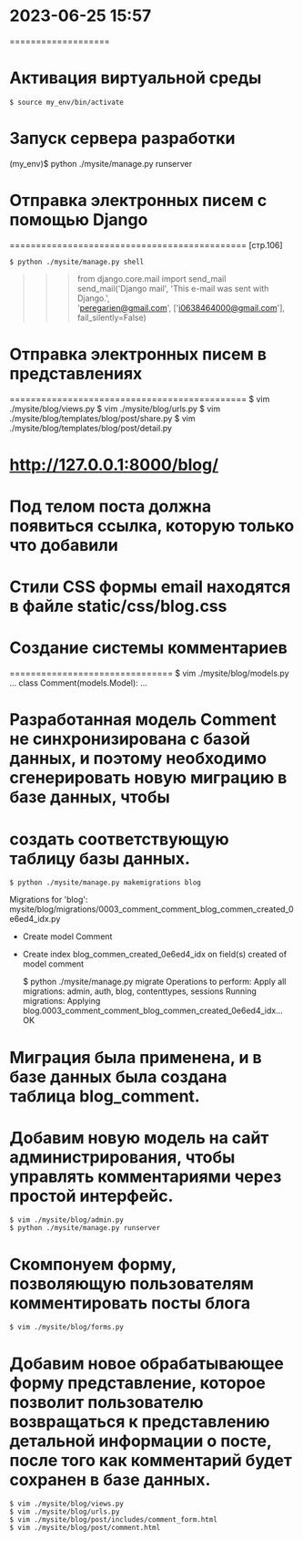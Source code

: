 # 2023-06-25  15:57
===================

# Активация виртуальной среды
    $ source my_env/bin/activate
# Запуск сервера разработки
(my_env)$ python ./mysite/manage.py runserver

    
# Отправка электронных писем с помощью Django
=============================================
[стр.106]

    $ python ./mysite/manage.py shell
>>> from django.core.mail import send_mail
>>> send_mail('Django mail', 'This e-mail was sent with Django.',\
>>> 'peregarien@gmail.com', ['i0638464000@gmail.com'], fail_silently=False)

# Отправка электронных писем в представлениях
=============================================
    $ vim ./mysite/blog/views.py
    $ vim ./mysite/blog/urls.py
    $ vim ./mysite/blog/templates/blog/post/share.py
    $ vim ./mysite/blog/templates/blog/post/detail.py
    
#   http://127.0.0.1:8000/blog/
# Под телом поста должна появиться ссылка, которую только что добавили
# Стили CSS формы email находятся в файле static/css/blog.css


# Создание системы комментариев
===============================
    $ vim ./mysite/blog/models.py
...
class Comment(models.Model):
...

# Разработанная модель Comment не синхронизирована с базой данных, и поэтому необходимо сгенерировать новую миграцию в базе данных, чтобы
# создать соответствующую таблицу базы данных.
    $ python ./mysite/manage.py makemigrations blog
Migrations for 'blog':
  mysite/blog/migrations/0003_comment_comment_blog_commen_created_0e6ed4_idx.py
  - Create model Comment
  - Create index blog_commen_created_0e6ed4_idx on field(s) created of model comment

    $ python ./mysite/manage.py migrate
Operations to perform:
  Apply all migrations: admin, auth, blog, contenttypes, sessions
Running migrations:
  Applying blog.0003_comment_comment_blog_commen_created_0e6ed4_idx... OK
# Миграция была применена, и в базе данных была создана таблица blog_comment.

# Добавим новую модель на сайт администрирования, чтобы управлять комментариями через простой интерфейс.
    $ vim ./mysite/blog/admin.py
    $ python ./mysite/manage.py runserver
    
# Скомпонуем форму, позволяющую пользователям комментировать посты блога
    $ vim ./mysite/blog/forms.py
    
# Добавим новое обрабатывающее форму представление, которое позволит пользователю возвращаться к представлению детальной информации о посте, после того как комментарий будет сохранен в базе данных.
    $ vim ./mysite/blog/views.py
    $ vim ./mysite/blog/urls.py
    $ vim ./mysite/blog/post/includes/comment_form.html
    $ vim ./mysite/blog/post/comment.html    